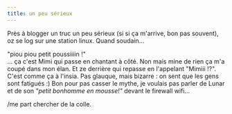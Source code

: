 ```yaml
---
title: un peu sérieux
---
```


Près à blogger un truc un peu sérieux (si si ça m'arrive, bon pas souvent), oz
se log sur une station linux. Quand soudain...

"piou piou petit poussiiiin !"  
... ça c'est Mimi qui passe en chantant à côté. Non mais mine de rien ça m'a
coupé dans mon élan. Et ze derrière qui repasse en l'appelant "Mimiii !?".  
C'est comme ça à l'insia. Pas glauque, mais bizarre : on sent que les gens
sont fatigués :) Bon pour pas casser le mythe, je voulais pas parler de Lunar
et de son _"petit bonhomme en mousse!"_ devant le firewall wifi...

/me part chercher de la colle.

